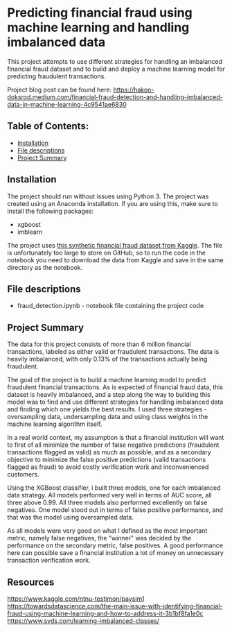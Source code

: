 # Predicting financial fraud using machine learning and handling imbalanced data
This project attempts to use different strategies for handling an imbalanced financial fraud dataset and to build and deploy a machine learning model for predicting fraudulent transactions.

Project blog post can be found here: https://hakon-doksrod.medium.com/financial-fraud-detection-and-handling-imbalanced-data-in-machine-learning-4c9541ae6830



## Table of Contents:
- [Installation](#installation)
- [File descriptions](#file-descriptions)
- [Project Summary](#project-summary)

## Installation
The project should run without issues using Python 3. The project was created using an Anaconda installation. If you are using this, make sure to install the following packages:
- xgboost
- imblearn

The project uses [this synthetic financial fraud dataset from Kaggle](https://www.kaggle.com/ntnu-testimon/paysim1). The file is unfortunately too large to store on GitHub, so to run the code in the notebook you need to download the data from Kaggle and save in the same directory as the notebook.

## File descriptions
- fraud_detection.ipynb - notebook file containing the project code

## Project Summary
The data for this project consists of more than 6 million financial transactions, labeled as either valid or fraudulent transactions. The data is heavily imbalanced, with only 0.13% of the transactions actually being fraudulent.

The goal of the project is to build a machine learning model to predict fraudulent financial transactions. As is expected of financial fraud data, this dataset is heavily imbalanced, and a step along the way to building this model was to find and use different strategies for handling imbalanced data and finding which one yields the best results. I used three strategies - oversampling data, undersampling data and using class weights in the machine learning algorithm itself.

In a real world context, my assumption is that a financial institution will want to first of all minimize the number of false negative predictions (fraudulent transactions flagged as valid) as much as possible, and as a secondary objective to minimize the false positive predictions (valid transactions flagged as fraud) to avoid costly verification work and inconvenienced customers.

Using the XGBoost classifier, i built three models, one for each imbalanced data strategy. All models performed very well in terms of AUC score, all three above 0.99. All three models also performed excellently on false negatives. One model stood out in terms of false positive performance, and that was the model using oversampled data.

As all models were very good on what I defined as the most important metric, namely false negatives, the "winner" was decided by the performance on the secondary metric, false positives. A good performance here can possible save a financial institution a lot of money on unnecessary transaction verification work.

## Resources
https://www.kaggle.com/ntnu-testimon/paysim1
https://towardsdatascience.com/the-main-issue-with-identifying-financial-fraud-using-machine-learning-and-how-to-address-it-3b1bf8fa1e0c
https://www.svds.com/learning-imbalanced-classes/

